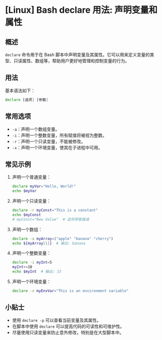 # [Linux] Bash declare 用法: 声明变量和属性

## 概述
`declare` 命令用于在 Bash 脚本中声明变量及其属性。它可以用来定义变量的类型、只读属性、数组等，帮助用户更好地管理和控制变量的行为。

## 用法
基本语法如下：
```bash
declare [选项] [参数]
```

## 常用选项
- `-a`：声明一个数组变量。
- `-i`：声明一个整数变量，所有赋值将被视为整数。
- `-r`：声明一个只读变量，不能被修改。
- `-x`：声明一个环境变量，使其在子进程中可用。

## 常见示例
1. 声明一个普通变量：
   ```bash
   declare myVar="Hello, World!"
   echo $myVar
   ```

2. 声明一个只读变量：
   ```bash
   declare -r myConst="This is a constant"
   echo $myConst
   # myConst="New Value"  # 这将导致错误
   ```

3. 声明一个数组：
   ```bash
   declare -a myArray=("apple" "banana" "cherry")
   echo ${myArray[1]}  # 输出: banana
   ```

4. 声明一个整数变量：
   ```bash
   declare -i myInt=5
   myInt+=10
   echo $myInt  # 输出: 15
   ```

5. 声明一个环境变量：
   ```bash
   declare -x myEnvVar="This is an environment variable"
   ```

## 小贴士
- 使用 `declare -p` 可以查看当前变量及其属性。
- 在脚本中使用 `declare` 可以提高代码的可读性和可维护性。
- 尽量使用只读变量来防止意外修改，特别是在大型脚本中。